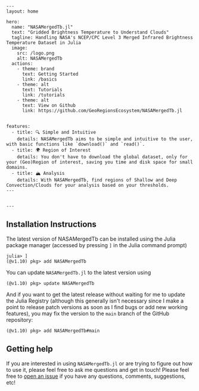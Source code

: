 ```@raw html
---
layout: home

hero:
  name: "NASAMergedTb.jl"
  text: "Gridded Brightness Temperature to Understand Clouds"
  tagline: Handling NASA's NCEP/CPC Level 3 Merged Infrared Brightness Temperature Dataset in Julia
  image:
    src: /logo.png
    alt: NASAMergedTb
  actions:
    - theme: brand
      text: Getting Started
      link: /basics
    - theme: alt
      text: Tutorials
      link: /tutorials
    - theme: alt
      text: View on Github
      link: https://github.com/GeoRegionsEcosystem/NASAMergedTb.jl
      

features:
  - title: 🔍 Simple and Intuitive
    details: NASAMergedTb aims to be simple and intuitive to the user, with basic functions like `download()` and `read()`.
  - title: 🌍 Region of Interest
    details: You don't have to download the global dataset, only for your (Geo)Region of interest, saving you time and disk space for small domains.
  - title: 🏔️ Analysis
    details: With NASAMergedTb, find regions of Shallow and Deep Convection/Clouds for your analysis based on your thresholds.
---


---
```

## Installation Instructions

The latest version of NASAMergedTb can be installed using the Julia package manager (accessed by pressing `]` in the Julia command prompt)
```julia-repl
julia> ]
(@v1.10) pkg> add NASAMergedTb
```

You can update `NASAMergedTb.jl` to the latest version using
```julia-repl
(@v1.10) pkg> update NASAMergedTb
```

And if you want to get the latest release without waiting for me to update the Julia Registry (although this generally isn't necessary since I make a point to release patch versions as soon as I find bugs or add new working features), you may fix the version to the `main` branch of the GitHub repository:
```julia-repl
(@v1.10) pkg> add NASAMergedTb#main
```

## Getting help
If you are interested in using `NASAMergedTb.jl` or are trying to figure out how to use it, please feel free to ask me questions and get in touch!  Please feel free to [open an issue](https://github.com/GeoRegionsEcosystem/NASAMergedTb.jl/issues/new) if you have any questions, comments, suggestions, etc!
